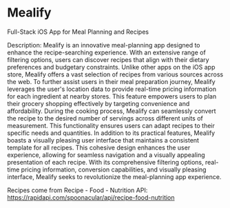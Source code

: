 # Mealify
Full-Stack iOS App for Meal Planning and Recipes

Description: Mealify is an innovative meal-planning app designed to enhance the recipe-searching experience. With an extensive range of filtering options, users can discover recipes that align with their dietary preferences and budgetary constraints. Unlike other apps on the iOS app store, Mealify offers a vast selection of recipes from various sources across the web. To further assist users in their meal preparation journey, Mealify leverages the user's location data to provide real-time pricing information for each ingredient at nearby stores. This feature empowers users to plan their grocery shopping effectively by targeting convenience and affordability. During the cooking process, Mealify can seamlessly convert the recipe to the desired number of servings across different units of measurement. This functionality ensures users can adapt recipes to their specific needs and quantities. In addition to its practical features, Mealify boasts a visually pleasing user interface that maintains a consistent template for all recipes. This cohesive design enhances the user experience, allowing for seamless navigation and a visually appealing presentation of each recipe. With its comprehensive filtering options, real-time pricing information, conversion capabilities, and visually pleasing interface, Mealify seeks to revolutionize the meal-planning app experience.

Recipes come from Recipe - Food - Nutrition API: https://rapidapi.com/spoonacular/api/recipe-food-nutrition 
